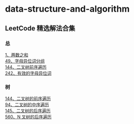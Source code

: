 # data-structure-and-algorithm

## LeetCode 精选解法合集

### 总

[1、两数之和](./leet-code/1、两数之和.md)<br/>
[49、字母异位词分组](./leet-code/49、字母异位词分组.md)<br/>
[144、二叉树前序遍历](./leet-code/144、二叉树前序遍历.md)<br/>
[242、有效的字母异位词](./leet-code/242、有效的字母异位词.md)<br/>

### 树

[144、二叉树的前序遍历](./leet-code/144、二叉树前序遍历.md)<br/>
[94、二叉树的中序遍历](./leet-code/94、二叉树的中序遍历.md)<br/>
[145、二叉树的后序遍历](./leet-code/145、二叉树的后序遍历.md)<br/>
[560、N 叉树的后序遍历](./leet-code/560、N叉树的后序遍历.md)<br/>
